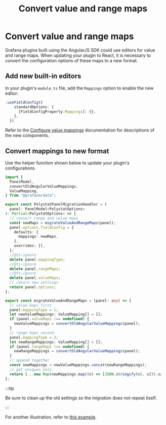 ﻿---
id: angular-react-convert-mappings
title: Convert value and range maps
sidebar_position: 3
description: How to migrate an Angular plugin that uses value and range maps to React
keywords:
  - grafana
  - plugins
  - plugin
  - React
  - ReactJS
  - Angular
  - migration
  - rangemap
  - valuemap
---

# Convert value and range maps

Grafana plugins built using the AngularJS SDK could use editors for value and range maps. When updating your plugin to React, it is necessary to convert the configuration options of these maps to a new format.

## Add new built-in editors

In your plugin's `module.ts` file, add the `Mappings` option to enable the new editor:

```ts
.useFieldConfig({
    standardOptions: {
      [FieldConfigProperty.Mappings]: {},
    },
  })
```

Refer to the [Configure value mappings](https://grafana.com/docs/grafana/latest/panels-visualizations/configure-value-mappings/) documentation for descriptions of the new components.

## Convert mappings to new format

Use the helper function shown below to update your plugin's configurations.

```ts
import {
  PanelModel,
  convertOldAngularValueMappings,
  ValueMapping,
} from "@grafana/data";

export const PolystatPanelMigrationHandler = (
  panel: PanelModel<PolystatOptions>
): Partial<PolystatOptions> => {
  // convert range and value maps
  const newMaps = migrateValueAndRangeMaps(panel);
  panel.options.fieldConfig = {
    defaults: {
      mappings: newMaps,
    },
    overrides: [],
  };
  //@ts-ignore
  delete panel.mappingType;
  //@ts-ignore
  delete panel.rangeMaps;
  //@ts-ignore
  delete panel.valueMaps;
  // return new settings
  return panel.options;
};

export const migrateValueAndRangeMaps = (panel: any) => {
  // value maps first
  panel.mappingType = 1;
  let newValueMappings: ValueMapping[] = [];
  if (panel.valueMaps !== undefined) {
    newValueMappings = convertOldAngularValueMappings(panel);
  }
  // range maps second
  panel.mappingType = 2;
  let newRangeMappings: ValueMapping[] = [];
  if (panel.rangeMaps !== undefined) {
    newRangeMappings = convertOldAngularValueMappings(panel);
  }
  // append together
  const newMappings = newValueMappings.concat(newRangeMappings);
  // get uniques only
  return [...new Map(newMappings.map((v) => [JSON.stringify(v), v])).values()];
};
```

:::tip

Be sure to clean up the old settings so the migration does not repeat itself.

:::

For another illustration, refer to [this example](https://github.com/grafana/grafana-polystat-panel/blob/main/src/migrations.ts#L131).
